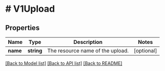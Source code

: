 # # V1Upload

## Properties

Name | Type | Description | Notes
------------ | ------------- | ------------- | -------------
**name** | **string** | The resource name of the upload. | [optional]

[[Back to Model list]](../../README.md#models) [[Back to API list]](../../README.md#endpoints) [[Back to README]](../../README.md)
